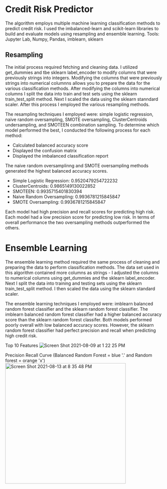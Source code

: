 # Credit Risk Predictor
The algorithm employs multiple machine learning classification methods to predict credit risk. I used the imbalanced-learn and scikit-learn libraries to build and evaluate models using resampling and ensemble learning.
Tools: Jupyter Lab, Numpy, Pandas, imblearn, sklearn
## Resampling
The initial process required fetching and cleaning data. I utilized get_dummies and tbe sklearn label_encoder to modify columns that were previously strings into integers. Modifying the columns that were previously strings into numerical columnns allows you to prepare the data for the various classification methods. After modifying the columns into numerical columns I split the data into train and test sets using the sklearn train_test_split method. Next I scaled the data using the sklearn stanndard scaler. After this process I employed the various resampling methods. 

The resampling techniques I employed were: simple logistic regression, naive random oversampling, SMOTE oversampling, ClusterCentroids undersampling, and SMOTEEN combination sampling. To determine which model performed the best, I conducted the following process for each method: 
- Calculated balanced accuracy score
- Displayed the confusion matrix 
- Displayed the imbalanced classification report

The naive random oversamplinng and SMOTE oversampling methods generated the highest balanced accuracy scores. 
- Simple Logistic Regression: 0.9520479254722232 
- ClusterCentroids: 0.9865149130022852 
- SMOTEEN: 0.9935715401830394
- Naive Random Oversampling: 0.9936781215845847 
- SMOTE Oversampling: 0.9936781215845847 

Each model had high precision and recall scores for predicting high risk. Each model had a low precision score for predicting low risk. In terms of overall performance the two oversampling methods outperformed the others. 

# Ensemble Learning
The ensemble learning method required the same process of cleaning and preparing the data to perform classification methods. The data set used in this algorithm contained more columns as strings - I adjusted the columns to numerical columns using get_dummies and the sklearn label_encoder. Next I split the data into training and testing sets using the sklearn train_test_split method. I then scaled the data using the sklearn standard scaler. 

The ensemble learning techniques I employed were: imblearn balanced random forest classifier and the sklearn random forest classifier. The imblearn balanced random forest classifier had a higher balanced accuracy score than the sklearn random forest classifer. Both models performed poorly overall with low balanced accuracy scores. However, the sklearn random forest classifier had perfect precision and recall when predicting high credit risk.

Top 10 Features
![Screen Shot 2021-08-09 at 1 22 25 PM](https://user-images.githubusercontent.com/83780964/128748824-a6e5f7d9-5b3e-4f4a-ad52-563319bfa161.png)

Precision Recall Curve (Balanced Random Forest = blue '.' and Random forest = orange 'x')
<img width="384" alt="Screen Shot 2021-08-13 at 8 35 48 PM" src="https://user-images.githubusercontent.com/83780964/129429230-629efc3d-de3d-4591-9fb5-890b8cb3abe6.png">

